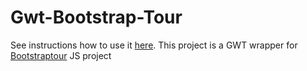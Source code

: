 Gwt-Bootstrap-Tour
==================

See instructions how to use it [here](http://christianlacerda.github.io/gwt-bootstrap-tour/). This project is a GWT wrapper for [Bootstraptour](https://github.com/sorich87/bootstrap-tour) JS project
